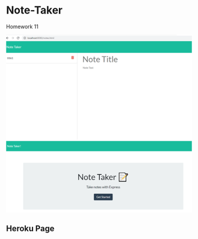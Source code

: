# Note-Taker 
 Homework 11


![index.html-page](public/assets/images/capture.PNG)
![notes.html-page](public/assets/images/capture-2.PNG)

## Heroku Page
